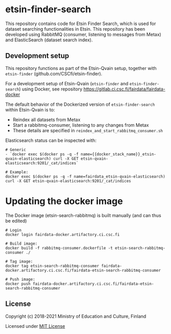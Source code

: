 # etsin-finder-search

This repository contains code for Etsin Finder Search, which is used for dataset searching functionalities in Etsin. This repository has been developed using RabbitMQ (consumer, listening to messages from Metax) and ElasticSearch (dataset search index).

## Development setup

This repository functions as part of the Etsin-Qvain setup, together with `etsin-finder` (github.com/CSCfi/etsin-finder).

For a development setup of Etsin-Qvain (`etsin-finder` and `etsin-finder-search`) using Docker, see repository https://gitlab.ci.csc.fi/fairdata/fairdata-docker

The default behavior of the Dockerized version of `etsin-finder-search` within Etsin-Qvain is to:
- Reindex all datasets from Metax
- Start a rabbitmq-consumer, listening to any changes from Metax
- These details are specified in `reindex_and_start_rabbitmq_consumer.sh`

Elasticsearch status can be inspected with:
```
# Generic
- `docker exec $(docker ps -q -f name={{docker_stack_name}}_etsin-qvain-elasticsearch) curl -X GET etsin-qvain-elasticsearch:9201/_cat/indices`

# Example:
docker exec $(docker ps -q -f name=fairdata_etsin-qvain-elasticsearch) curl -X GET etsin-qvain-elasticsearch:9201/_cat/indices
```

# Updating the docker image

The Docker image (etsin-search-rabbitmq) is built manually (and can thus be edited) 

```
# Login
docker login fairdata-docker.artifactory.ci.csc.fi

# Build image:
docker build -f rabbitmq-consumer.dockerfile -t etsin-search-rabbitmq-consumer ./

# Tag image:
docker tag etsin-search-rabbitmq-consumer fairdata-docker.artifactory.ci.csc.fi/fairdata-etsin-search-rabbitmq-consumer

# Push image:
docker push fairdata-docker.artifactory.ci.csc.fi/fairdata-etsin-search-rabbitmq-consumer
```

License
-------
Copyright (c) 2018-2021 Ministry of Education and Culture, Finland

Licensed under [MIT License](LICENSE)
